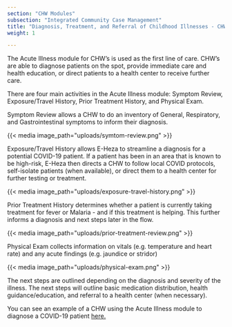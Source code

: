 ```yaml
---
section: "CHW Modules"
subsection: "Integrated Community Case Management"
title: "Diagnosis, Treatment, and Referral of Childhood Illnesses - CHW Workflow"
weight: 1

---
```

The Acute Illness module for CHW’s is used as the first line of care. CHW’s are able to diagnose patients on the spot, provide immediate care and health education, or direct patients to a health center to receive further care.

There are four main activities in the Acute Illness module: Symptom Review, Exposure/Travel History, Prior Treatment History, and Physical Exam.

Symptom Review allows a CHW to do an inventory of General, Respiratory, and Gastrointestinal symptoms to inform their diagnosis.

{{< media image_path="uploads/symtom-review.png" >}}

Exposure/Travel History allows E-Heza to streamline a diagnosis for a potential COVID-19 patient. If a patient has been in an area that is known to be high-risk, E-Heza then directs a CHW to follow local COVID protocols, self-isolate patients (when available), or direct them to a health center for further testing or treatment.

{{< media image_path="uploads/exposure-travel-history.png" >}}

Prior Treatment History determines whether a patient is currently taking treatment for fever or Malaria - and if this treatment is helping. This further informs a diagnosis and next steps later in the flow.

{{< media image_path="uploads/prior-treatment-review.png" >}}

Physical Exam collects information on vitals (e.g. temperature and heart rate) and any acute findings (e.g. jaundice or stridor)

{{< media image_path="uploads/physical-exam.png" >}}

The next steps are outlined depending on the diagnosis and severity of the illness. The next steps will outline basic medication distribution, health guidance/education, and referral to a health center (when necessary).

You can see an example of a CHW using the Acute Illness module to diagnose a COVID-19 patient [here.](https://www.youtube.com/watch?v=r0A_SydPX50)
